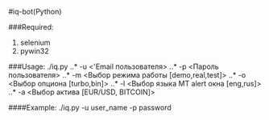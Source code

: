 #iq-bot(Python)

###Required:
1. selenium
2. pywin32

###Usage:
./iq.py
..* -u <'Email пользователя>
..* -p <Пароль пользователя>
..* -m <Выбор режима работы [demo,real,test]>
..* -o <Выбор опциона [turbo,bin]>
..* -l <Выбор языка MT alert окна [eng,rus]>
..* -a <Выбор актива [EUR/USD, BITCOIN]>

####Example:
./iq.py -u user_name -p password


